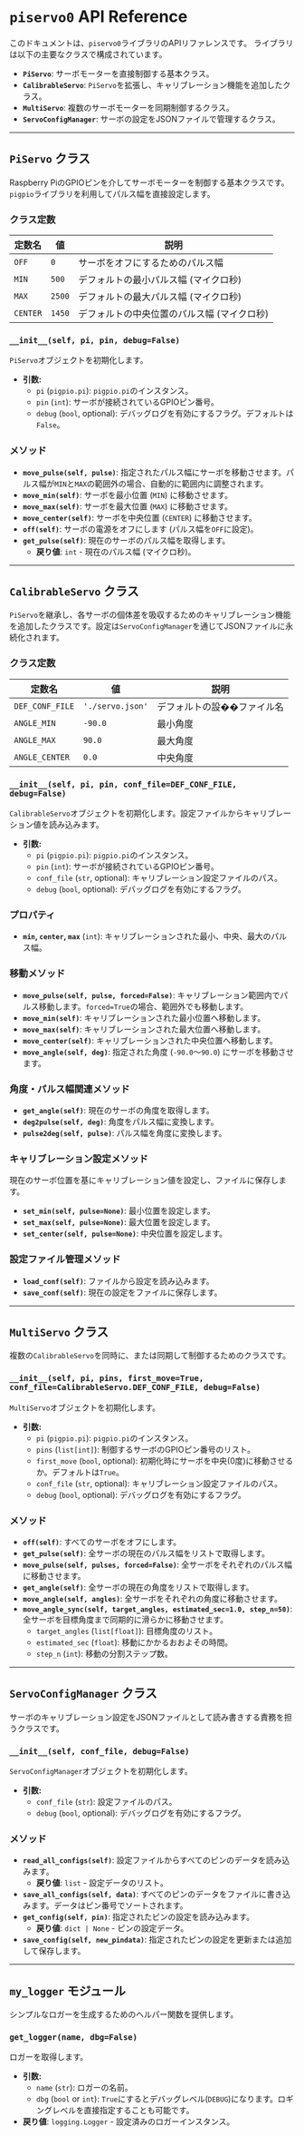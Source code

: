 # `piservo0` API Reference

このドキュメントは、`piservo0`ライブラリのAPIリファレンスです。
ライブラリは以下の主要なクラスで構成されています。

- **`PiServo`**: サーボモーターを直接制御する基本クラス。
- **`CalibrableServo`**: `PiServo`を拡張し、キャリブレーション機能を追加したクラス。
- **`MultiServo`**: 複数のサーボモーターを同期制御するクラス。
- **`ServoConfigManager`**: サーボの設定をJSONファイルで管理するクラス。

---

## `PiServo` クラス

Raspberry PiのGPIOピンを介してサーボモーターを制御する基本クラスです。`pigpio`ライブラリを利用してパルス幅を直接設定します。

### クラス定数

| 定数名 | 値 | 説明 |
|---|---|---|
| `OFF` | `0` | サーボをオフにするためのパルス幅 |
| `MIN` | `500` | デフォルトの最小パルス幅 (マイクロ秒) |
| `MAX` | `2500` | デフォルトの最大パルス幅 (マイクロ秒) |
| `CENTER`| `1450`| デフォルトの中央位置のパルス幅 (マイクロ秒) |

### `__init__(self, pi, pin, debug=False)`

`PiServo`オブジェクトを初期化します。

- **引数:**
    - `pi` (`pigpio.pi`): `pigpio.pi`のインスタンス。
    - `pin` (`int`): サーボが接続されているGPIOピン番号。
    - `debug` (`bool`, optional): デバッグログを有効にするフラグ。デフォルトは`False`。

### メソッド

- **`move_pulse(self, pulse)`**: 指定されたパルス幅にサーボを移動させます。パルス幅が`MIN`と`MAX`の範囲外の場合、自動的に範囲内に調整されます。
- **`move_min(self)`**: サーボを最小位置 (`MIN`) に移動させます。
- **`move_max(self)`**: サーボを最大位置 (`MAX`) に移動させます。
- **`move_center(self)`**: サーボを中央位置 (`CENTER`) に移動させます。
- **`off(self)`**: サーボの電源をオフにします (パルス幅を`OFF`に設定)。
- **`get_pulse(self)`**: 現在のサーボのパルス幅を取得します。
    - **戻り値**: `int` - 現在のパルス幅 (マイクロ秒)。

---

## `CalibrableServo` クラス

`PiServo`を継承し、各サーボの個体差を吸収するためのキャリブレーション機能を追加したクラスです。設定は`ServoConfigManager`を通じてJSONファイルに永続化されます。

### クラス定数

| 定数名 | 値 | 説明 |
|---|---|---|
| `DEF_CONF_FILE` | `'./servo.json'` | デフォルトの設��ファイル名 |
| `ANGLE_MIN` | `-90.0` | 最小角度 |
| `ANGLE_MAX` | `90.0` | 最大角度 |
| `ANGLE_CENTER`| `0.0`| 中央角度 |

### `__init__(self, pi, pin, conf_file=DEF_CONF_FILE, debug=False)`

`CalibrableServo`オブジェクトを初期化します。設定ファイルからキャリブレーション値を読み込みます。

- **引数:**
    - `pi` (`pigpio.pi`): `pigpio.pi`のインスタンス。
    - `pin` (`int`): サーボが接続されているGPIOピン番号。
    - `conf_file` (`str`, optional): キャリブレーション設定ファイルのパス。
    - `debug` (`bool`, optional): デバッグログを有効にするフラグ。

### プロパティ

- **`min`, `center`, `max`** (`int`): キャリブレーションされた最小、中央、最大のパルス幅。

### 移動メソッド

- **`move_pulse(self, pulse, forced=False)`**: キャリブレーション範囲内でパルス移動します。`forced=True`の場合、範囲外でも移動します。
- **`move_min(self)`**: キャリブレーションされた最小位置へ移動します。
- **`move_max(self)`**: キャリブレーションされた最大位置へ移動します。
- **`move_center(self)`**: キャリブレーションされた中央位置へ移動します。
- **`move_angle(self, deg)`**: 指定された角度 (`-90.0`～`90.0`) にサーボを移動させます。

### 角度・パルス幅関連メソッド

- **`get_angle(self)`**: 現在のサーボの角度を取得します。
- **`deg2pulse(self, deg)`**: 角度をパルス幅に変換します。
- **`pulse2deg(self, pulse)`**: パルス幅を角度に変換します。

### キャリブレーション設定メソッド

現在のサーボ位置を基にキャリブレーション値を設定し、ファイルに保存します。

- **`set_min(self, pulse=None)`**: 最小位置を設定します。
- **`set_max(self, pulse=None)`**: 最大位置を設定します。
- **`set_center(self, pulse=None)`**: 中央位置を設定します。

### 設定ファイル管理メソッド

- **`load_conf(self)`**: ファイルから設定を読み込みます。
- **`save_conf(self)`**: 現在の設定をファイルに保存します。

---

## `MultiServo` クラス

複数の`CalibrableServo`を同時に、または同期して制御するためのクラスです。

### `__init__(self, pi, pins, first_move=True, conf_file=CalibrableServo.DEF_CONF_FILE, debug=False)`

`MultiServo`オブジェクトを初期化します。

- **引数:**
    - `pi` (`pigpio.pi`): `pigpio.pi`のインスタンス。
    - `pins` (`list[int]`): 制御するサーボのGPIOピン番号のリスト。
    - `first_move` (`bool`, optional): 初期化時にサーボを中央(0度)に移動させるか。デフォルトは`True`。
    - `conf_file` (`str`, optional): キャリブレーション設定ファイルのパス。
    - `debug` (`bool`, optional): デバッグログを有効にするフラグ。

### メソッド

- **`off(self)`**: すべてのサーボをオフにします。
- **`get_pulse(self)`**: 全サーボの現在のパルス幅をリストで取得します。
- **`move_pulse(self, pulses, forced=False)`**: 全サーボをそれぞれのパルス幅に移動させます。
- **`get_angle(self)`**: 全サーボの現在の角度をリストで取得します。
- **`move_angle(self, angles)`**: 全サーボをそれぞれの角度に移動させます。
- **`move_angle_sync(self, target_angles, estimated_sec=1.0, step_n=50)`**: 全サーボを目標角度まで同期的に滑らかに移動させます。
    - `target_angles` (`list[float]`): 目標角度のリスト。
    - `estimated_sec` (`float`): 移動にかかるおおよその時間。
    - `step_n` (`int`): 移動の分割ステップ数。

---

## `ServoConfigManager` クラス

サーボのキャリブレーション設定をJSONファイルとして読み書きする責務を担うクラスです。

### `__init__(self, conf_file, debug=False)`

`ServoConfigManager`オブジェクトを初期化します。

- **引数:**
    - `conf_file` (`str`): 設定ファイルのパス。
    - `debug` (`bool`, optional): デバッグログを有効にするフラグ。

### メソッド

- **`read_all_configs(self)`**: 設定ファイルからすべてのピンのデータを読み込みます。
    - **戻り値**: `list` - 設定データのリスト。
- **`save_all_configs(self, data)`**: すべてのピンのデータをファイルに書き込みます。データはピン番号でソートされます。
- **`get_config(self, pin)`**: 指定されたピンの設定を読み込みます。
    - **戻り値**: `dict | None` - ピンの設定データ。
- **`save_config(self, new_pindata)`**: 指定されたピンの設定を更新または追加して保存します。

---

## `my_logger` モジュール

シンプルなロガーを生成するためのヘルパー関数を提供します。

### `get_logger(name, dbg=False)`

ロガーを取得します。

- **引数:**
    - `name` (`str`): ロガーの名前。
    - `dbg` (`bool` or `int`): `True`にするとデバッグレベル(`DEBUG`)になります。ロギングレベルを直接指定することも可能です。
- **戻り値**: `logging.Logger` - 設定済みのロガーインスタンス。
